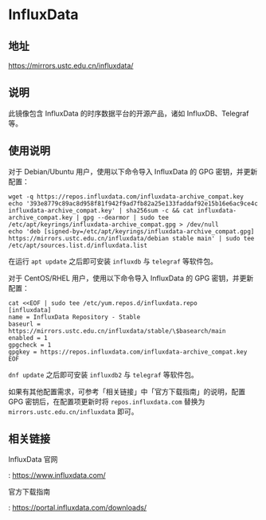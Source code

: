 # InfluxData

## 地址

<https://mirrors.ustc.edu.cn/influxdata/>

## 说明

此镜像包含 InfluxData 的时序数据平台的开源产品，诸如 InfluxDB、Telegraf 等。

## 使用说明

对于 Debian/Ubuntu 用户，使用以下命令导入 InfluxData 的 GPG 密钥，并更新配置：

```shell
wget -q https://repos.influxdata.com/influxdata-archive_compat.key
echo '393e8779c89ac8d958f81f942f9ad7fb82a25e133faddaf92e15b16e6ac9ce4c influxdata-archive_compat.key' | sha256sum -c && cat influxdata-archive_compat.key | gpg --dearmor | sudo tee /etc/apt/keyrings/influxdata-archive_compat.gpg > /dev/null
echo 'deb [signed-by=/etc/apt/keyrings/influxdata-archive_compat.gpg] https://mirrors.ustc.edu.cn/influxdata/debian stable main' | sudo tee /etc/apt/sources.list.d/influxdata.list
```

在运行 `apt update` 之后即可安装 `influxdb` 与 `telegraf` 等软件包。

对于 CentOS/RHEL 用户，使用以下命令导入 InfluxData 的 GPG 密钥，并更新配置：

```shell
cat <<EOF | sudo tee /etc/yum.repos.d/influxdata.repo
[influxdata]
name = InfluxData Repository - Stable
baseurl = https://mirrors.ustc.edu.cn/influxdata/stable/\$basearch/main
enabled = 1
gpgcheck = 1
gpgkey = https://repos.influxdata.com/influxdata-archive_compat.key
EOF
```

`dnf update` 之后即可安装 `influxdb2` 与 `telegraf` 等软件包。

如果有其他配置需求，可参考「相关链接」中「官方下载指南」的说明，配置 GPG 密钥后，在配置项更新时将 `repos.influxdata.com` 替换为 `mirrors.ustc.edu.cn/influxdata` 即可。

## 相关链接

InfluxData 官网

:   <https://www.influxdata.com/>

官方下载指南

:   <https://portal.influxdata.com/downloads/>
